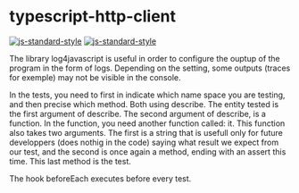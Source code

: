 # typescript-http-client
[![js-standard-style](https://cdn.rawgit.com/standard/standard/master/badge.svg)](http://standardjs.com)
[![js-standard-style](https://img.shields.io/badge/code%20style-standard-brightgreen.svg)](http://standardjs.com)

The library log4javascript is useful in order to configure the ouptup of the program in the form of logs. Depending on the setting, some outputs (traces for exemple) may not be visible in the console.

In the tests, you need to first in indicate which name space you are testing, and then precise which method. Both using describe. The entity tested is the first argument of describe.
The second argument of describe, is a function. In the function, you need another function called: it. This function also takes two arguments. The first is a string that is usefull only for future developpers (does nothig in the code) saying what result we expect from our test, and the second is once again a method, ending with an assert this time. This last method is the test.

The hook beforeEach executes before every test.

